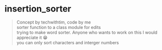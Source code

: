 # insertion_sorter
> Concept by techwithtim, code by me  
> sorter function to a class module for edits  
> trying to make word sorter. Anyone who wants to work on this I would appreciate it 😁  
> you can only sort characters and interger numbers
